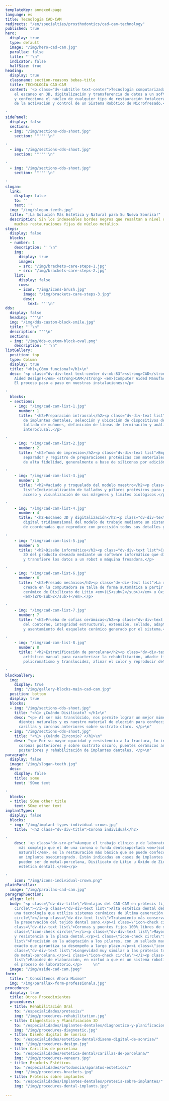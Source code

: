 ```yaml
---
templateKey: annexed-page
language: es
title: Tecnología CAD-CAM
redirects: "/en/specialties/prosthodontics/cad-cam-technology"
published: true
hero:
  display: true
  type: default
  image: "/img/hero-cad-cam.jpg"
  parallax: false
  title: "''\n"
  indicator: false
  halfSize: true
heading:
  display: true
  classname: section-reasons bebas-title
  title: TECNOLOGÍA CAD-CAM
  content: '<p class="dv-subtitle text-center">Tecnología computarizada que permite
    el escaneo en 3D, digitalización y transferencia de datos a un software que diseña
    y confecciona el núcleo de cualquier tipo de restauración totalcerámica, a través
    de la activación y control de un Sistema Robótico de Microfresado.</p>

'
sidePanel:
  display: false
  sections:
  - img: "/img/sections-dds-shoot.jpg"
    section: '"''''\n"

'
  - img: "/img/sections-dds-shoot.jpg"
    section: '"''''\n"

'
  - img: "/img/sections-dds-shoot.jpg"
    section: '"''''\n"

'
slogan:
  link:
    display: false
    to: ''
    text: ''
  img: "/img/slogan-teeth.jpg"
  title: "¡La Solución Más Estética y Natural para Su Nueva Sonrisa!"
  description: Sin los indeseables bordes negros que resaltan a nivel de encía en
    muchas restauraciones fijas de núcleo metálico.
steps:
  display: false
  blocks:
  - number: 1
    description: "''\n"
    img:
      display: true
      images:
      - src: "/img/brackets-care-steps-1.jpg"
      - src: "/img/brackets-care-steps-2.jpg"
    list:
      display: false
      rows:
      - icon: "/img/icons-brush.jpg"
        image: "/img/brackets-care-steps-3.jpg"
        desc:
          text: "''\n"
dds:
  display: false
  heading: "''\n"
  img: "/img/dds-custom-block-smile.jpg"
  title: "''\n"
  description: "''\n"
  sections:
  - img: "/img/dds-custom-block-oval.png"
    description: "''\n"
listGallery:
  position: top
  type: Column
  display: true
  title: "<h1>¿Cómo funciona?</h1>\n"
  desc: '<p class="dv-div-text text-center dv-mb-83"><strong>CAD</strong> <em>(Computer
    Aided Design)</em> <strong>CAM</strong> <em>(Computer Aided Manufacturing).</em>
    El proceso paso a paso en nuestras instalaciones:</p>

'
  blocks:
  - sections:
    - img: "/img/cad-cam-list-1.jpg"
      number: 1
      title: '<h2>Preparación intraoral</h2><p class="dv-div-text list">Exposición
        de implantes dentales, selección y ubicación de dispositivos de transferencia,
        tallado de muñones, definición de líneas de terminación y análisis del espacio
        interoclusal.</p>

'
    - img: "/img/cad-cam-list-2.jpg"
      number: 2
      title: '<h2>Toma de impresión</h2><p class="dv-div-text list">Empacado del hilo
        separador y registro de preparaciones protésicas con materiales elastoméricos
        de alta fidelidad, generalmente a base de siliconas por adición.</p>

'
    - img: "/img/cad-cam-list-3.jpg"
      number: 3
      title: '<h2>Vaciado y troquelado del modelo maestro</h2><p class="dv-div-text
        list">Individualización de tallados y pilares protésicos para proveer mejor
        acceso y visualización de sus márgenes y límites biológicos.</p>

'
    - img: "/img/cad-cam-list-4.jpg"
      number: 4
      title: '<h2>Escaneo 3D y digitalización</h2><p class="dv-div-text list">Extrapolación
        digital tridimensional del modelo de trabajo mediante un sistema esférico
        de coordenadas que reproduce con precisión todos sus detalles geométricos.</p>

'
    - img: "/img/cad-cam-list-5.jpg"
      number: 5
      title: '<h2>Diseño informático</h2><p class="dv-div-text list">Creación y modelado
        3D del producto deseado mediante un software informático que dibuja la infraestructura
        y transfiere los datos a un robot o máquina fresadora.</p>

'
    - img: "/img/cad-cam-list-6.jpg"
      number: 6
      title: '<h2>Fresado mecánico</h2><p class="dv-div-text list">La restauración
        creada en la computadora se talla de forma automática a partir de un bloque
        cerámico de Disilicato de Litio <em>(LS<sub>2</sub>)</em> u Óxido de Zirconio
        <em>(ZrO<sub>2</sub>)</em>.</p>

'
    - img: "/img/cad-cam-list-7.jpg"
      number: 7
      title: '<h2>Prueba de cofias cerámicas</h2><p class="dv-div-text list">Verificación
        del contorno, integridad estructural, extensión, sellado, adaptación, estabilidad
        y asentamiento del esqueleto cerámico generado por el sistema.</p>

'
    - img: "/img/cad-cam-list-8.jpg"
      number: 8
      title: '<h2>Estratificación de porcelana</h2><p class="dv-div-text list">Acabado
        artístico manual para caracterizar la rehabilitación, añadir tinciones, lograr
        policromatismo y translucidez, afinar el color y reproducir detalles anatómicos.</p>

'
blockGallery:
  img:
    display: true
    img: "/img/gallery-blocks-main-cad-cam.jpg"
  position: bottom
  display: true
  blocks:
  - img: "/img/sections-dds-shoot.jpg"
    title: "<h1> ¿Cuándo Disilicato? </h1>\n"
    desc: "<p> Al ser más translúcido, nos permite lograr un mejor mimetismo con los
      dientes naturales y es nuestro material de elección para confeccionar incrustaciones,
      carillas y coronas anteriores sobre sustrato claro. </p>\n"
  - img: "/img/sections-dds-shoot.jpg"
    title: "<h1> ¿Cuándo Zirconio? </h1>\n"
    desc: "<p> Por su mayor opacidad y resistencia a la fractura, lo indicamos para
      coronas posteriores y sobre sustrato oscuro, puentes cerámicos anteriores y
      posteriores y rehabilitación de implantes dentales. </p>\n"
paragraph:
  display: false
  image: "/img/slogan-teeth.jpg"
  desc:
    display: false
    title: some
    text: 'SOme text

'
  blocks:
  - title: SOme other title
    text: SOme other text
implantTypes:
  display: false
  blocks:
  - img: "/img/implant-types-individual-crown.jpg"
    title: '<h2 class="dv-div-title">Corona individual</h2>

'
    desc: '<p class="dv-srv-pr">Aunque el trabajo clínico y de laboratorio es mucho
      más complejo que el de una corona o funda dentosoportada <em>(sobre un diente
      natural)</em>, es la restauración más básica que se puede confeccionar sobre
      un implante oseointegrado. Están indicadas en casos de implantes unitarios y
      pueden ser de metal-porcelana, Disilicato de Litio u Óxido de Zirconio <em>(alta
      estética dental).</em></p>

'
    icon: "/img/icons-individual-crown.png"
plainParallax:
  image: "/img/parallax-cad-cam.jpg"
paragraphSection:
  align: left
  body: "<p class=\"dv-div-title\">Ventajas del CAD-CAM en prótesis fija</p> <i class=\"icon-check
    circle\"></i><p class=\"dv-div-text list\">Alta estética dental debido a que es
    una tecnología que utiliza sistemas cerámicos de última generación.</p><i class=\"icon-check
    circle\"></i><p class=\"dv-div-text list\">Tratamiento más conservador que favorece
    la preservación del tejido dental sano.</p><i class=\"icon-check circle\"></i><p
    class=\"dv-div-text list\">Coronas y puentes fijos 100% libres de metal.</p><i
    class=\"icon-check circle\"></i><p class=\"dv-div-text list\">Mayor biocompatibilidad
    y resistencia a la placa dental.</p><i class=\"icon-check circle\"></i><p class=\"dv-div-text
    list\">Precisión en la adaptación a los pilares, con un sellado marginal periférico
    exacto que garantiza su desempeño a largo plazo.</p><i class=\"icon-check circle\"></i><p
    class=\"dv-div-text list\">Longevidad muy similar a las prótesis tradicionales
    de metal-porcelana.</p><i class=\"icon-check circle\"></i><p class=\"dv-div-text
    list\">Rapidez de elaboración, en virtud a que es un sistema robotizado que simplifica
    el proceso de laboratorio.</p>     \n"
  image: "/img/aside-cad-cam.jpeg"
form:
  title: "¡Consúltenos Ahora Mismo!"
  img: "/img/parallax-form-professionals.jpg"
procedures:
  display: true
  title: Otros Procedimientos
  procedures:
  - title: Rehabilitación Oral
    to: "/especialidades/protesis/"
    img: "/img/procedures-rehabilitation.jpg"
  - title: Diagnóstico y Planificación 3D
    to: "/especialidades/implantes-dentales/diagnostico-y-planificacion-3d/"
    img: "/img/procedures-diagnostic.jpg"
  - title: Diseño digital de sonrisa
    to: "/especialidades/estetica-dental/diseno-digital-de-sonrisa/"
    img: "/img/procedures-design.jpg"
  - title: Carillas de porcelana
    to: "/especialidades/estetica-dental/carillas-de-porcelana/"
    img: "/img/procedures-veneers.jpg"
  - title: Brackets Estéticos
    to: "/especialidades/ortodoncia/aparatos-esteticos/"
    img: "/img/procedures-brackets.jpg"
  - title: Prótesis sobre implantes
    to: "/especialidades/implantes-dentales/protesis-sobre-implantes/"
    img: "/img/procedures-dental-implants.jpg"

---
```


